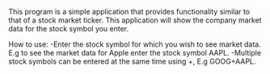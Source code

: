 This program is a simple application that provides functionality similar to 
that of a stock market ticker. This application will show the company market data
for the stock symbol you enter.

How to use:
-Enter the stock symbol for which you wish to see market data.
 E.g to see the market data for Apple enter the stock symbol AAPL.
-Multiple stock symbols can be entered at the same time using +,
 E.g GOOG+AAPL.


